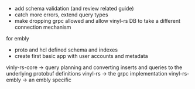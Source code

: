 - add schema validation (and review related guide)
- catch more errors, extend query types
- make dropping grpc allowed and allow vinyl-rs DB to take a different connection mechanism

for embly

- proto and hcl defined schema and indexes
- create first basic app with user accounts and metadata

vinly-rs-core -> query planning and converting inserts and queries to the underlying protobuf definitions
vinyl-rs -> the grpc implementation
vinyl-rs-embly -> an embly specific
